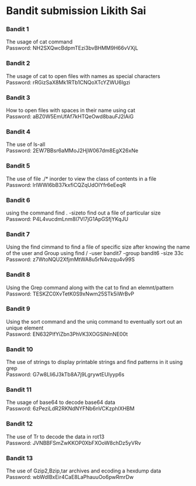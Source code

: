 # Bandit submission Likith Sai
<h3> Bandit 1</h3>
The usage of cat command <br> Password:
NH2SXQwcBdpmTEzi3bvBHMM9H66vVXjL
<h3> Bandit 2</h3>
The usage of cat to open files with names as special characters<br> Password:
rRGizSaX8Mk1RTb1CNQoXTcYZWU6lgzi
<h3> Bandit 3</h3>
How to open files with spaces in their name using cat<br> Password:
aBZ0W5EmUfAf7kHTQeOwd8bauFJ2lAiG
<h3> Bandit 4</h3>
The use of ls-all<br> Password:
2EW7BBsr6aMMoJ2HjW067dm8EgX26xNe
<h3>Bandit 5</h3>
The use of file ./* inorder to view the class of contents in a file<br> Password:
lrIWWI6bB37kxfiCQZqUdOIYfr6eEeqR
<h3>Bandit 6</h3>
using the command find . -sizeto find out a file of particular size<br> Password:
P4L4vucdmLnm8I7Vl7jG1ApGSfjYKqJU
<h3>Bandit 7</h3>
Using the find cimmand to find a file of specific size after knowing the name of the user and Group using find / -user bandit7 -group bandit6 -size 33c<br> Password:
z7WtoNQU2XfjmMtWA8u5rN4vzqu4v99S
<h3>Bandit 8</h3>
Using the Grep command along with the cat to find an elemnt/pattern<br> Password:
TESKZC0XvTetK0S9xNwm25STk5iWrBvP
<h3>Bandit 9</h3>
Using the sort command and the uniq command to eventually sort out an unique element<br> Password:
EN632PlfYiZbn3PhVK3XOGSlNInNE00t
<h3>Bandit 10</h3>
The use of strings to display printable strings and find patterns in it using grep <br> Password:
G7w8LIi6J3kTb8A7j9LgrywtEUlyyp6s
<h3>Bandit 11</h3>
The usage of base64 to decode base64 data<br> Password:
6zPeziLdR2RKNdNYFNb6nVCKzphlXHBM
<h3>Bandit 12</h3>
The use of Tr to decode the data in rot13<br> Password:
JVNBBFSmZwKKOP0XbFXOoW8chDz5yVRv
<h3>Bandit 13</h3>
The use of Gzip2,Bzip,tar archives and ecoding a hexdump data<br> Password:
wbWdlBxEir4CaE8LaPhauuOo6pwRmrDw


